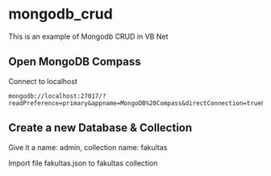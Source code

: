 # mongodb_crud
This is an example of Mongodb CRUD in VB Net

## Open MongoDB Compass
Connect to localhost

    mongodb://localhost:27017/?readPreference=primary&appname=MongoDB%20Compass&directConnection=true&ssl=false
    
## Create a new Database & Collection
Give it a name: admin, collection name: fakultas

Import file fakultas.json to fakultas collection


